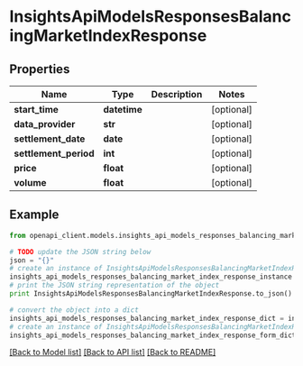 # InsightsApiModelsResponsesBalancingMarketIndexResponse


## Properties
Name | Type | Description | Notes
------------ | ------------- | ------------- | -------------
**start_time** | **datetime** |  | [optional] 
**data_provider** | **str** |  | [optional] 
**settlement_date** | **date** |  | [optional] 
**settlement_period** | **int** |  | [optional] 
**price** | **float** |  | [optional] 
**volume** | **float** |  | [optional] 

## Example

```python
from openapi_client.models.insights_api_models_responses_balancing_market_index_response import InsightsApiModelsResponsesBalancingMarketIndexResponse

# TODO update the JSON string below
json = "{}"
# create an instance of InsightsApiModelsResponsesBalancingMarketIndexResponse from a JSON string
insights_api_models_responses_balancing_market_index_response_instance = InsightsApiModelsResponsesBalancingMarketIndexResponse.from_json(json)
# print the JSON string representation of the object
print InsightsApiModelsResponsesBalancingMarketIndexResponse.to_json()

# convert the object into a dict
insights_api_models_responses_balancing_market_index_response_dict = insights_api_models_responses_balancing_market_index_response_instance.to_dict()
# create an instance of InsightsApiModelsResponsesBalancingMarketIndexResponse from a dict
insights_api_models_responses_balancing_market_index_response_form_dict = insights_api_models_responses_balancing_market_index_response.from_dict(insights_api_models_responses_balancing_market_index_response_dict)
```
[[Back to Model list]](../README.md#documentation-for-models) [[Back to API list]](../README.md#documentation-for-api-endpoints) [[Back to README]](../README.md)


